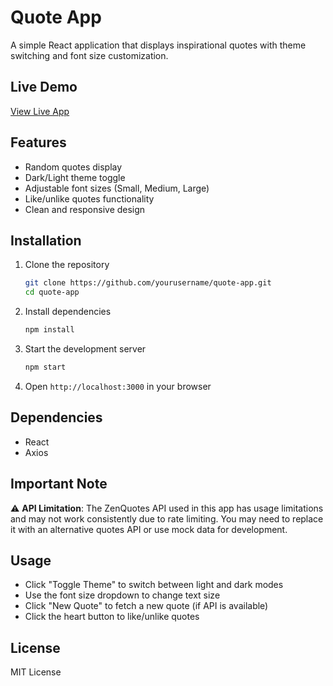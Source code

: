 # Quote App

A simple React application that displays inspirational quotes with theme switching and font size customization.

## Live Demo

[View Live App](your-deployment-link-here)

## Features

- Random quotes display
- Dark/Light theme toggle
- Adjustable font sizes (Small, Medium, Large)
- Like/unlike quotes functionality
- Clean and responsive design

## Installation

1. Clone the repository
   ```bash
   git clone https://github.com/yourusername/quote-app.git
   cd quote-app
   ```

2. Install dependencies
   ```bash
   npm install
   ```

3. Start the development server
   ```bash
   npm start
   ```

4. Open `http://localhost:3000` in your browser

## Dependencies

- React
- Axios

## Important Note

⚠️ **API Limitation**: The ZenQuotes API used in this app has usage limitations and may not work consistently due to rate limiting. You may need to replace it with an alternative quotes API or use mock data for development.

## Usage

- Click "Toggle Theme" to switch between light and dark modes
- Use the font size dropdown to change text size
- Click "New Quote" to fetch a new quote (if API is available)
- Click the heart button to like/unlike quotes

## License

MIT License